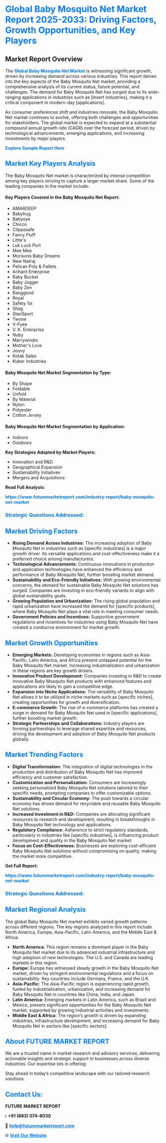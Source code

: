 <h1 style="color: #007BFF;">Global Baby Mosquito Net Market Report 2025-2033: Driving Factors, Growth Opportunities, and Key Players</h1>

<section id="overview">
<h2>Market Report Overview</h2>
<p>The <a href="https://www.futuremarketreport.com/industry-report/baby-mosquito-net-market" style="color: #007BFF; text-decoration: none;"><strong>Global Baby Mosquito Net Market</strong></a> is witnessing significant growth, driven by increasing demand across various industries. This report delves into the key aspects of the Baby Mosquito Net market, providing a comprehensive analysis of its current status, future potential, and challenges. The demand for Baby Mosquito Net has surged due to its wide-ranging applications in industries such as [insert industries], making it a critical component in modern-day [applications].</p>
<p>As consumer preferences shift and industries innovate, the Baby Mosquito Net market continues to evolve, offering both challenges and opportunities for stakeholders. The global market is expected to expand at a substantial compound annual growth rate (CAGR) over the forecast period, driven by technological advancements, emerging applications, and increasing investments by major players.</p>
</section>

<section id="overview">
<p><a href="https://www.futuremarketreport.com/request-sample/reportId=107043" style="color: #007BFF; text-decoration: none;"><strong>Explore Sample Report Here</strong></a></p>
</section>

<section id="key-players">
<h2 style="color: #007BFF;">Market Key Players Analysis</h2>
<p>The Baby Mosquito Net market is characterized by intense competition among key players striving to capture a larger market share. Some of the leading companies in the market include:</p>
<h4>Key Players Covered in the Baby Mosquito Net Report:</h4>
<ul><li>AMARDEEP</li><li>Babyhug</li><li>Babyoye</li><li>Chicco</li><li>Clippasafe</li><li>Fancy Fluff</li><li>Little&#039;s</li><li>Luk Luck Port</li><li>Mee Mee</li><li>Morisons Baby Dreams</li><li>New Natraj</li><li>Pelican Poly &amp; Pallets</li><li>Arihant Enterprise</li><li>Baby Bucket</li><li>Baby Jogger</li><li>Baby Zen</li><li>Banggood</li><li>Royal</li><li>Safety 1st</li><li>Shag</li><li>StanSport</li><li>Twone</li><li>V-Fyee</li><li>V. K. Enterprise</li><li>Nuby</li><li>Marrywindix</li><li>Mother&#039;s Love</li><li>Joovy</li><li>Kotak Sales</li><li>Kuber Industries</li></ul>
<h4>Baby Mosquito Net Market Segmentation by Type:</h4>
<ul><li>By Shape</li><li>Foldable</li><li>Unfold</li><li>By Material</li><li>Nylon</li><li>Polyester</li><li>Cotton Jersey</li></ul>

<h4>Baby Mosquito Net Market Segmentation by Application:</h4>
<ul><li>Indoors</li><li>Outdoors</li></ul>
<p><strong>Key Strategies Adopted by Market Players:</strong></p>
<ul>
<li>Innovation and R&D</li>
<li>Geographical Expansion</li>
<li>Sustainability Initiatives</li>
<li>Mergers and Acquisitions</li>
</ul>
</section>

<section>
<p><strong>Read Full Analysis: </strong></p><a href="https://www.futuremarketreport.com/industry-report/baby-mosquito-net-market" style="color: #007BFF; text-decoration: none;"><strong>https://www.futuremarketreport.com/industry-report/baby-mosquito-net-market</strong></a>
<h3 style="color: #007BFF;">Strategic Questions Addressed:</h3>
</section>

<section id="driving-factors">
<h2 style="color: #007BFF;">Market Driving Factors</h2>
<ul>
<li><strong>Rising Demand Across Industries:</strong> The increasing adoption of Baby Mosquito Net in industries such as [specific industries] is a major growth driver. Its versatile applications and cost-effectiveness make it a preferred choice among manufacturers.</li>
<li><strong>Technological Advancements:</strong> Continuous innovations in production and application technologies have enhanced the efficiency and performance of Baby Mosquito Net, further boosting market demand.</li>
<li><strong>Sustainability and Eco-Friendly Initiatives:</strong> With growing environmental concerns, the demand for sustainable Baby Mosquito Net solutions has surged. Companies are investing in eco-friendly variants to align with global sustainability goals.</li>
<li><strong>Growing Population and Urbanization:</strong> The rising global population and rapid urbanization have increased the demand for [specific products], where Baby Mosquito Net plays a vital role in meeting consumer needs.</li>
<li><strong>Government Policies and Incentives:</strong> Supportive government regulations and incentives for industries using Baby Mosquito Net have created a conducive environment for market growth.</li>
</ul>
</section>

<section id="growth-opportunities">
<h2 style="color: #007BFF;">Market Growth Opportunities</h2>
<ul>
<li><strong>Emerging Markets:</strong> Developing economies in regions such as Asia-Pacific, Latin America, and Africa present untapped potential for the Baby Mosquito Net market. Increasing industrialization and urbanization in these regions are key growth drivers.</li>
<li><strong>Innovative Product Development:</strong> Companies investing in R&D to create innovative Baby Mosquito Net products with enhanced features and applications are likely to gain a competitive edge.</li>
<li><strong>Expansion into Niche Applications:</strong> The versatility of Baby Mosquito Net allows it to be utilized in niche markets such as [specific niches], creating opportunities for growth and diversification.</li>
<li><strong>E-commerce Growth:</strong> The rise of e-commerce platforms has created a surge in demand for Baby Mosquito Net used in [specific applications], further boosting market growth.</li>
<li><strong>Strategic Partnerships and Collaborations:</strong> Industry players are forming partnerships to leverage shared expertise and resources, driving the development and adoption of Baby Mosquito Net products globally.</li>
</ul>
</section>

<section id="trending-factors">
<h2 style="color: #007BFF;">Market Trending Factors</h2>
<ul>
<li><strong>Digital Transformation:</strong> The integration of digital technologies in the production and distribution of Baby Mosquito Net has improved efficiency and customer satisfaction.</li>
<li><strong>Customization and Personalization:</strong> Consumers are increasingly seeking personalized Baby Mosquito Net solutions tailored to their specific needs, prompting companies to offer customizable options.</li>
<li><strong>Sustainability and Circular Economy:</strong> The push towards a circular economy has driven demand for recyclable and reusable Baby Mosquito Net solutions.</li>
<li><strong>Increased Investment in R&D:</strong> Companies are allocating significant resources to research and development, resulting in breakthroughs in Baby Mosquito Net technology and applications.</li>
<li><strong>Regulatory Compliance:</strong> Adherence to strict regulatory standards, particularly in industries like [specific industries], is influencing product development and quality in the Baby Mosquito Net market.</li>
<li><strong>Focus on Cost-Effectiveness:</strong> Businesses are exploring cost-efficient Baby Mosquito Net solutions without compromising on quality, making the market more competitive.</li>
</ul>
</section>

<section>
<p><strong>Get Full Report: </strong></p><a href="https://www.futuremarketreport.com/industry-report/baby-mosquito-net-market" style="color: #007BFF; text-decoration: none;"><strong>https://www.futuremarketreport.com/industry-report/baby-mosquito-net-market</strong></a>
<h3 style="color: #007BFF;">Strategic Questions Addressed:</h3>
</section>


<section id="regional-analysis">
<h2 style="color: #007BFF;">Market Regional Analysis</h2>
<p>The global Baby Mosquito Net market exhibits varied growth patterns across different regions. The key regions analyzed in this report include North America, Europe, Asia-Pacific, Latin America, and the Middle East & Africa:</p>
<ul>
<li><strong>North America:</strong> This region remains a dominant player in the Baby Mosquito Net market due to its advanced industrial infrastructure and high adoption of new technologies. The U.S. and Canada are leading markets in this region.</li>
<li><strong>Europe:</strong> Europe has witnessed steady growth in the Baby Mosquito Net market, driven by stringent environmental regulations and a focus on sustainability. Key countries include Germany, France, and the U.K.</li>
<li><strong>Asia-Pacific:</strong> The Asia-Pacific region is experiencing rapid growth, fueled by industrialization, urbanization, and increasing demand for Baby Mosquito Net in countries like China, India, and Japan.</li>
<li><strong>Latin America:</strong> Emerging markets in Latin America, such as Brazil and Mexico, present significant opportunities for the Baby Mosquito Net market, supported by growing industrial activities and investments.</li>
<li><strong>Middle East & Africa:</strong> The region’s growth is driven by expanding industries, infrastructure development, and increasing demand for Baby Mosquito Net in sectors like [specific sectors].</li>
</ul>
</section>

<footer>
<h2 style="color: #007BFF;">About FUTURE MARKET REPORT</h2>
<p>We are a trusted name in market research and advisory services, delivering actionable insights and strategic support to businesses across diverse industries. Our expertise lies in offering:</p>

<p>Stay ahead in today’s competitive landscape with our tailored research solutions.</p>

<h2 style="color: #007BFF;">Contact Us:</h2>
<p><strong>FUTURE MARKET REPORT</strong></p>
<p>📞 <strong>+91 (883) 074-8030</strong></p>
<p>📧 <strong><a href="mailto:help@futuremarketreport.com" style="color: #007BFF;">help@futuremarketreport.com</a></strong></p>
<p>🌐 <strong><a href="https://www.futuremarketreport.com/" style="color: #007BFF;">Visit Our Website</a></strong></p>
</footer>